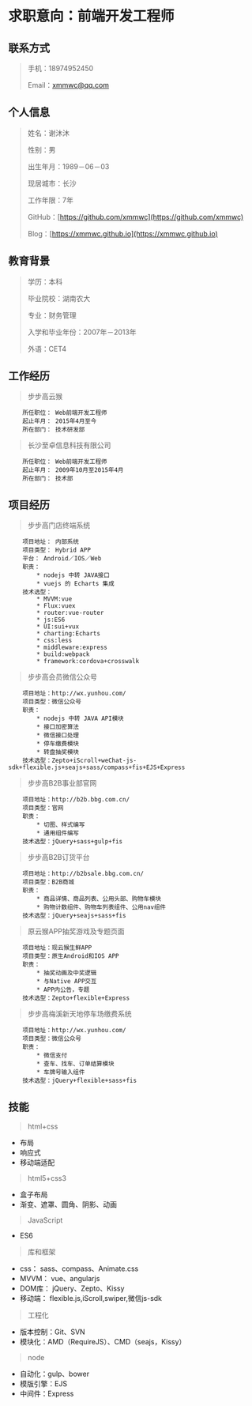 求职意向：前端开发工程师
===

## 联系方式

> 手机：18974952450
> 
> Email：xmmwc@qq.com

## 个人信息

> 姓名：谢沐沐
> 
> 性别：男
> 
> 出生年月：1989－06－03
> 
> 现居城市：长沙
> 
> 工作年限：7年
> 
> GitHub：[https://github.com/xmmwc](https://github.com/xmmwc)
> 
> Blog：[https://xmmwc.github.io](https://xmmwc.github.io)

## 教育背景

> 学历：本科
> 
> 毕业院校：湖南农大
> 
> 专业：财务管理
> 
> 入学和毕业年份：2007年－2013年
> 
> 外语：CET4

## 工作经历

> 步步高云猴

```
	所任职位： Web前端开发工程师
	起止年月： 2015年4月至今
	所在部门： 技术研发部
```

> 长沙至卓信息科技有限公司

```
	所任职位： Web前端开发工程师
	起止年月： 2009年10月至2015年4月
	所在部门： 技术部
```

## 项目经历

> 步步高门店终端系统

```
	项目地址： 内部系统
	项目类型： Hybrid APP
	平台： Android／IOS／Web
	职责：
		* nodejs 中转 JAVA接口
		* vuejs 的 Echarts 集成
	技术选型：
		* MVVM:vue
		* Flux:vuex
		* router:vue-router
		* js:ES6
		* UI:sui+vux
		* charting:Echarts
		* css:less
		* middleware:express
		* build:webpack
		* framework:cordova+crosswalk
```

> 步步高会员微信公众号

```
	项目地址：http://wx.yunhou.com/
	项目类型：微信公众号
	职责：
		* nodejs 中转 JAVA API模块
		* 接口加密算法
		* 微信接口处理
		* 停车缴费模块
		* 转盘抽奖模块
	技术选型：Zepto+iScroll+weChat-js-sdk+flexible.js+seajs+sass/compass+fis+EJS+Express
```

> 步步高B2B事业部官网

```
	项目地址：http://b2b.bbg.com.cn/
	项目类型：官网
	职责：
		* 切图、样式编写
		* 通用组件编写
	技术选型：jQuery+sass+gulp+fis
```

> 步步高B2B订货平台

```
	项目地址：http://b2bsale.bbg.com.cn/
	项目类型：B2B商城
	职责：
		* 商品详情、商品列表、公用头部、购物车模块
		* 购物计数组件、购物车列表组件、公用nav组件
	技术选型：jQuery+seajs+sass+fis
```

> 原云猴APP抽奖游戏及专题页面

```
	项目地址：现云猴生鲜APP
	项目类型：原生Android和IOS APP
	职责：
		* 抽奖动画及中奖逻辑
		* 与Native APP交互
		* APP内公告，专题
	技术选型：Zepto+flexible+Express
```

> 步步高梅溪新天地停车场缴费系统

```
	项目地址：http://wx.yunhou.com/
	项目类型：微信公众号
	职责：
		* 微信支付
		* 查车、找车、订单结算模块
		* 车牌号输入组件
	技术选型：jQuery+flexible+sass+fis
```

## 技能

> html+css

* 布局
* 响应式
* 移动端适配

> html5+css3

* 盒子布局
* 渐变、遮罩、圆角、阴影、动画

> JavaScript

* ES6

> 库和框架

* css： sass、compass、Animate.css
* MVVM： vue、angularjs
* DOM库： jQuery、Zepto、Kissy
* 移动端： flexible.js,iScroll,swiper,微信js-sdk

> 工程化

* 版本控制：Git、SVN
* 模块化：AMD（RequireJS）、CMD（seajs，Kissy）

> node

* 自动化：gulp、bower
* 模版引擎：EJS
* 中间件：Express